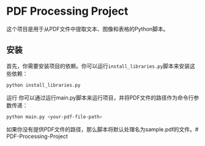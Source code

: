 # PDF Processing Project

这个项目是用于从PDF文件中提取文本、图像和表格的Python脚本。

## 安装

首先，你需要安装项目的依赖。你可以运行`install_libraries.py`脚本来安装这些依赖：

```bash
python install_libraries.py
```

运行
你可以通过运行main.py脚本来运行项目，并将PDF文件的路径作为命令行参数传递：
```bash
python main.py <your-pdf-file-path>
```

如果你没有提供PDF文件的路径，那么脚本将默认处理名为sample.pdf的文件。# PDF-Processing-Project
